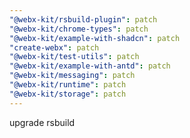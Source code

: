 ```yaml
---
"@webx-kit/rsbuild-plugin": patch
"@webx-kit/chrome-types": patch
"@webx-kit/example-with-shadcn": patch
"create-webx": patch
"@webx-kit/test-utils": patch
"@webx-kit/example-with-antd": patch
"@webx-kit/messaging": patch
"@webx-kit/runtime": patch
"@webx-kit/storage": patch
---
```


upgrade rsbuild
